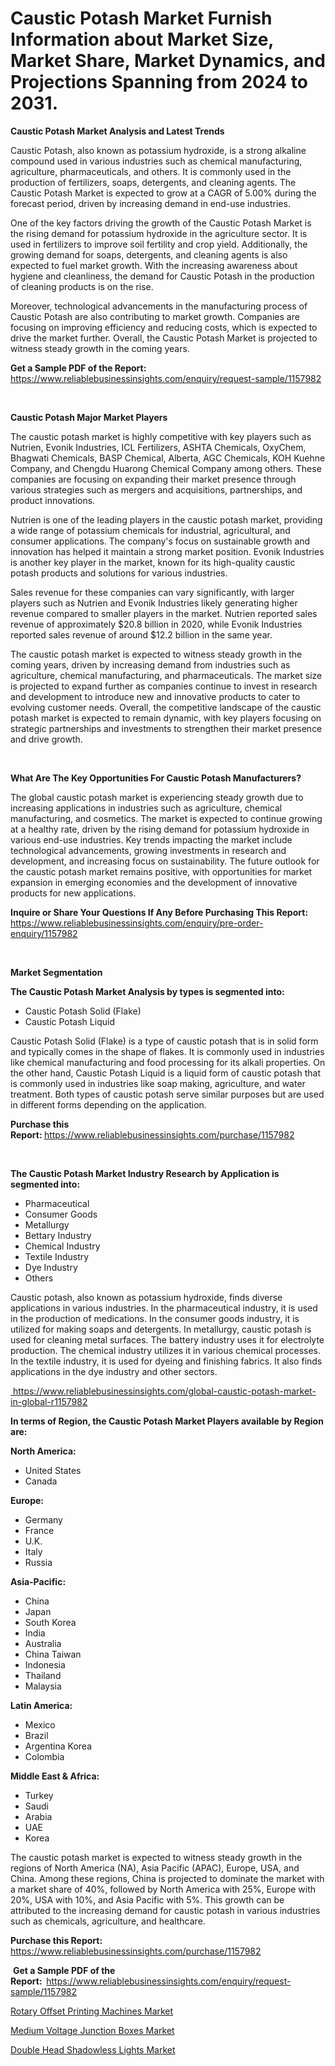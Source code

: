 <p><h1>Caustic Potash Market Furnish Information about Market Size, Market Share, Market Dynamics, and Projections Spanning from 2024 to 2031.</h1></p><p><strong>Caustic Potash Market Analysis and Latest Trends</strong></p>
<p><p>Caustic Potash, also known as potassium hydroxide, is a strong alkaline compound used in various industries such as chemical manufacturing, agriculture, pharmaceuticals, and others. It is commonly used in the production of fertilizers, soaps, detergents, and cleaning agents. The Caustic Potash Market is expected to grow at a CAGR of 5.00% during the forecast period, driven by increasing demand in end-use industries.</p><p>One of the key factors driving the growth of the Caustic Potash Market is the rising demand for potassium hydroxide in the agriculture sector. It is used in fertilizers to improve soil fertility and crop yield. Additionally, the growing demand for soaps, detergents, and cleaning agents is also expected to fuel market growth. With the increasing awareness about hygiene and cleanliness, the demand for Caustic Potash in the production of cleaning products is on the rise.</p><p>Moreover, technological advancements in the manufacturing process of Caustic Potash are also contributing to market growth. Companies are focusing on improving efficiency and reducing costs, which is expected to drive the market further. Overall, the Caustic Potash Market is projected to witness steady growth in the coming years.</p></p>
<p><strong>Get a Sample PDF of the Report:&nbsp;</strong> <a href="https://www.reliablebusinessinsights.com/enquiry/request-sample/1157982">https://www.reliablebusinessinsights.com/enquiry/request-sample/1157982</a></p>
<p>&nbsp;</p>
<p><strong>Caustic Potash Major Market Players</strong></p>
<p><p>The caustic potash market is highly competitive with key players such as Nutrien, Evonik Industries, ICL Fertilizers, ASHTA Chemicals, OxyChem, Bhagwati Chemicals, BASP Chemical, Alberta, AGC Chemicals, KOH Kuehne Company, and Chengdu Huarong Chemical Company among others. These companies are focusing on expanding their market presence through various strategies such as mergers and acquisitions, partnerships, and product innovations.</p><p>Nutrien is one of the leading players in the caustic potash market, providing a wide range of potassium chemicals for industrial, agricultural, and consumer applications. The company's focus on sustainable growth and innovation has helped it maintain a strong market position. Evonik Industries is another key player in the market, known for its high-quality caustic potash products and solutions for various industries.</p><p>Sales revenue for these companies can vary significantly, with larger players such as Nutrien and Evonik Industries likely generating higher revenue compared to smaller players in the market. Nutrien reported sales revenue of approximately $20.8 billion in 2020, while Evonik Industries reported sales revenue of around $12.2 billion in the same year.</p><p>The caustic potash market is expected to witness steady growth in the coming years, driven by increasing demand from industries such as agriculture, chemical manufacturing, and pharmaceuticals. The market size is projected to expand further as companies continue to invest in research and development to introduce new and innovative products to cater to evolving customer needs. Overall, the competitive landscape of the caustic potash market is expected to remain dynamic, with key players focusing on strategic partnerships and investments to strengthen their market presence and drive growth.</p></p>
<p>&nbsp;</p>
<p><strong>What Are The Key Opportunities For Caustic Potash Manufacturers?</strong></p>
<p><p>The global caustic potash market is experiencing steady growth due to increasing applications in industries such as agriculture, chemical manufacturing, and cosmetics. The market is expected to continue growing at a healthy rate, driven by the rising demand for potassium hydroxide in various end-use industries. Key trends impacting the market include technological advancements, growing investments in research and development, and increasing focus on sustainability. The future outlook for the caustic potash market remains positive, with opportunities for market expansion in emerging economies and the development of innovative products for new applications.</p></p>
<p><strong>Inquire or Share Your Questions If Any Before Purchasing This Report:</strong> <a href="https://www.reliablebusinessinsights.com/enquiry/pre-order-enquiry/1157982">https://www.reliablebusinessinsights.com/enquiry/pre-order-enquiry/1157982</a></p>
<p>&nbsp;</p>
<p><strong>Market Segmentation</strong></p>
<p><strong>The Caustic Potash Market Analysis by types is segmented into:</strong></p>
<p><ul><li>Caustic Potash Solid (Flake)</li><li>Caustic Potash Liquid</li></ul></p>
<p><p>Caustic Potash Solid (Flake) is a type of caustic potash that is in solid form and typically comes in the shape of flakes. It is commonly used in industries like chemical manufacturing and food processing for its alkali properties. On the other hand, Caustic Potash Liquid is a liquid form of caustic potash that is commonly used in industries like soap making, agriculture, and water treatment. Both types of caustic potash serve similar purposes but are used in different forms depending on the application.</p></p>
<p><strong>Purchase this Report:&nbsp;</strong><a href="https://www.reliablebusinessinsights.com/purchase/1157982">https://www.reliablebusinessinsights.com/purchase/1157982</a></p>
<p>&nbsp;</p>
<p><strong>The Caustic Potash Market Industry Research by Application is segmented into:</strong></p>
<p><ul><li>Pharmaceutical</li><li>Consumer Goods</li><li>Metallurgy</li><li>Bettary Industry</li><li>Chemical Industry</li><li>Textile Industry</li><li>Dye Industry</li><li>Others</li></ul></p>
<p><p>Caustic potash, also known as potassium hydroxide, finds diverse applications in various industries. In the pharmaceutical industry, it is used in the production of medications. In the consumer goods industry, it is utilized for making soaps and detergents. In metallurgy, caustic potash is used for cleaning metal surfaces. The battery industry uses it for electrolyte production. The chemical industry utilizes it in various chemical processes. In the textile industry, it is used for dyeing and finishing fabrics. It also finds applications in the dye industry and other sectors.</p></p>
<p><a href="https://www.reliablebusinessinsights.com/global-caustic-potash-market-in-global-r1157982">&nbsp;https://www.reliablebusinessinsights.com/global-caustic-potash-market-in-global-r1157982</a></p>
<p><strong>In terms of Region, the Caustic Potash Market Players available by Region are:</strong></p>
<p>
    <p> <strong> North America: </strong>
        <ul>
            <li>United States</li>
            <li>Canada</li>
        </ul>
        </p> 
    <p> <strong> Europe: </strong>
        <ul>
            <li>Germany</li>
            <li>France</li>
            <li>U.K.</li>
            <li>Italy</li>
            <li>Russia</li>
        </ul>
        </p> 
    <p> <strong> Asia-Pacific: </strong>
        <ul>
            <li>China</li>
            <li>Japan</li>
            <li>South Korea</li>
            <li>India</li>
            <li>Australia</li>
            <li>China Taiwan</li>
            <li>Indonesia</li>
            <li>Thailand</li>
            <li>Malaysia</li>
        </ul>
        </p> 
    <p> <strong> Latin America: </strong>
        <ul>
            <li>Mexico</li>
            <li>Brazil</li>
            <li>Argentina Korea</li>
            <li>Colombia</li>
        </ul>
        </p> 
    <p> <strong> Middle East & Africa: </strong>
        <ul>
            <li>Turkey</li>
            <li>Saudi</li>
            <li>Arabia</li>
            <li>UAE</li>
            <li>Korea</li>
        </ul>
    </p>
    </p>
<p><p>The caustic potash market is expected to witness steady growth in the regions of North America (NA), Asia Pacific (APAC), Europe, USA, and China. Among these regions, China is projected to dominate the market with a market share of 40%, followed by North America with 25%, Europe with 20%, USA with 10%, and Asia Pacific with 5%. This growth can be attributed to the increasing demand for caustic potash in various industries such as chemicals, agriculture, and healthcare.</p></p>
<p><strong>Purchase this Report: </strong><a href="https://www.reliablebusinessinsights.com/purchase/1157982">https://www.reliablebusinessinsights.com/purchase/1157982</a></p>
<p>&nbsp;<strong>Get a Sample PDF of the Report:&nbsp;&nbsp;</strong><a href="https://www.reliablebusinessinsights.com/enquiry/request-sample/1157982">https://www.reliablebusinessinsights.com/enquiry/request-sample/1157982</a></p>
<p><strong></strong></p>
<p><p><a href="https://github.com/amapolalg/Market-Research-Report-List-1/blob/main/rotary-offset-printing-machines-market.md">Rotary Offset Printing Machines Market</a></p><p><a href="https://github.com/kumertitash/Market-Research-Report-List-1/blob/main/medium-voltage-junction-boxes-market.md">Medium Voltage Junction Boxes Market</a></p><p><a href="https://github.com/nathandecarvalho/Market-Research-Report-List-4/blob/main/double-head-shadowless-lights-market.md">Double Head Shadowless Lights Market</a></p></p>